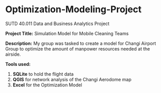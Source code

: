 # Optimization-Modeling-Project
SUTD 40.011 Data and Business Analytics Project

**Project Title:** Simulation Model for Mobile Cleaning Teams

**Description:** My group was tasked to create a model for Changi Airport Group to optimize the amount of manpower resources needed at the airside.

**Tools used:**
1. **SQLite** to hold the flight data
2. **QGIS** for network analysis of the Changi Aerodome map
3. **Excel** for the Optimization Model


